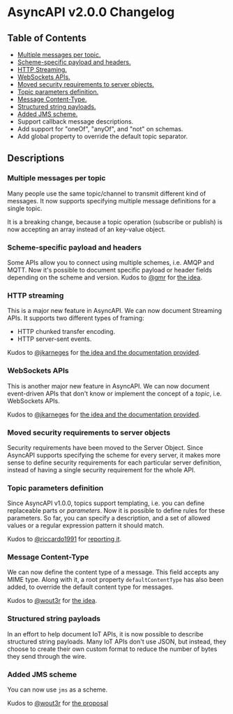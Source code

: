 # AsyncAPI v2.0.0 Changelog

## Table of Contents
  * [Multiple messages per topic.](#multiple-messages-per-topic)
  * [Scheme-specific payload and headers.](#scheme-specific-payload-and-headers)
  * [HTTP Streaming.](#http-streaming)
  * [WebSockets APIs.](#websockets-apis)
  * [Moved security requirements to server objects.](#moved-security-requirements-to-server-objects)
  * [Topic parameters definition.](#topic-parameters-definition)
  * [Message Content-Type.](#message-content-type)
  * [Structured string payloads.](#structured-string-payloads)
  * [Added JMS scheme.](#added-jms-scheme)
  * Support callback message descriptions.
  * Add support for "oneOf", "anyOf", and "not" on schemas.
  * Add global property to override the default topic separator.

## Descriptions

### Multiple messages per topic

Many people use the same topic/channel to transmit different kind of messages. It now supports specifying multiple message definitions for a single topic.

It is a breaking change, because a topic operation (subscribe or publish) is now accepting an array instead of an key-value object.

### Scheme-specific payload and headers

Some APIs allow you to connect using multiple schemes, i.e. AMQP and MQTT. Now it's possible to document specific payload or header fields depending on the scheme and version. Kudos to [@gmr](https://github.com/gmr) for [the idea](https://github.com/asyncapi/asyncapi/issues/42).

### HTTP streaming

This is a major new feature in AsyncAPI. We can now document Streaming APIs. It supports two different types of framing:
  * HTTP chunked transfer encoding.
  * HTTP server-sent events.

Kudos to [@jkarneges](https://github.com/jkarneges) for [the idea and the documentation provided](https://github.com/asyncapi/asyncapi/issues/47).

### WebSockets APIs

This is another major new feature in AsyncAPI. We can now document event-driven APIs that don't know or implement the concept of a _topic_, i.e. WebSockets APIs.

Kudos to [@jkarneges](https://github.com/jkarneges) for [the idea and the documentation provided](https://github.com/asyncapi/asyncapi/issues/47).

### Moved security requirements to server objects

Security requirements have been moved to the Server Object. Since AsyncAPI supports specifying the scheme for every server, it makes more sense to define security requirements for each particular server definition, instead of having a single security requirement for the whole API.

### Topic parameters definition

Since AsyncAPI v1.0.0, topics support templating, i.e. you can define replaceable parts or _parameters_. Now it is possible to define rules for these parameters. So far, you can specify a description, and a set of allowed values or a regular expression pattern it should match.

Kudos to [@riccardo1991](https://github.com/riccardo1991) for [reporting it](https://github.com/asyncapi/asyncapi/issues/51).

### Message Content-Type

We can now define the content type of a message. This field accepts any MIME type. Along with it, a root property `defaultContentType` has also been added, to override the default content type for messages.

Kudos to [@wout3r](https://github.com/wout3r) for [the idea](https://github.com/asyncapi/asyncapi/issues/54).

### Structured string payloads

In an effort to help document IoT APIs, it is now possible to describe structured string payloads. Many IoT APIs don't use JSON, but instead, they choose to create their own custom format to reduce the number of bytes they send through the wire.

### Added JMS scheme

You can now use `jms` as a scheme.

Kudos to [@wout3r](https://github.com/wout3r) for [the proposal](https://github.com/asyncapi/asyncapi/issues/52)

